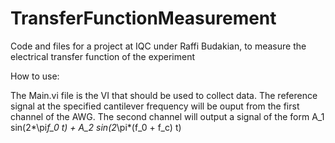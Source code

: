 # TransferFunctionMeasurement
Code and files for a project at IQC under Raffi Budakian, to measure the electrical transfer function of the experiment

How to use:

The Main.vi file is the VI that should be used to collect data. The reference signal at the specified cantilever frequency will be ouput from the first channel of the AWG. The second channel will output a signal of the form A_1 sin(2*\pi*f_0 t) + A_2 sin(2*\pi*(f_0 + f_c) t)


